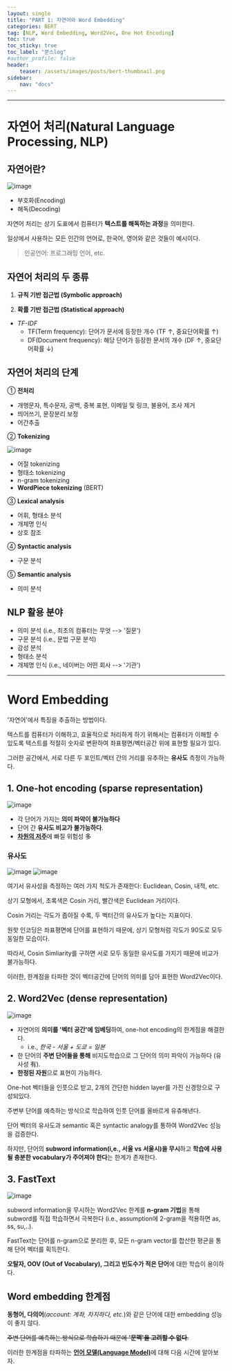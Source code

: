 ```yaml
---
layout: single
title: "PART 1: 자연어와 Word Embedding"
categories: BERT
tag: [NLP, Word Embedding, Word2Vec, One Hot Encoding]
toc: true
toc_sticky: true
toc_label: "쭌스log"
#author_profile: false
header:
    teaser: /assets/images/posts/bert-thumbnail.png
sidebar:
    nav: "docs"
---
```


****
# 자연어 처리(Natural Language Processing, NLP)
## 자연어란?
![image](https://user-images.githubusercontent.com/39285147/183526289-0d7a43a8-f329-4ed1-9e0b-31259a32fe6f.png)

- 부호화(Encoding)
- 해독(Decoding)

자연어 처리는 상기 도표에서 컴퓨터가 **텍스트를 해독하는 과정**을 의미한다.

일상에서 사용하는 모든 인간의 언어로, 한국어, 영어와 같은 것들이 예시이다.

> 인공언어: 프로그래밍 언어, etc.

## 자연어 처리의 두 종류
1. **규칙 기반 접근법 (Symbolic approach)**

2. **확률 기반 접근법 (Statistical approach)**
- *TF-IDF*
  - TF(Term frequency): 단어가 문서에 등장한 개수 (TF ↑, 중요단어확률 ↑)
  - DF(Document frequency): 해당 단어가 등장한 문서의 개수 (DF ↑, 중요단어확률 ↓)

## 자연어 처리의 단계
① **전처리**

- 개행문자, 특수문자, 공백, 중복 표현, 이메일 및 링크, 불용어, 조사 제거
- 띄어쓰기, 문장분리 보정
- 어간추출

② **Tokenizing**

![image](https://user-images.githubusercontent.com/39285147/183527388-2369aaca-6791-42d0-821b-1e09460d713f.png)

- 어절 tokenizing
- 형태소 tokenizing
- n-gram tokenizing
- **WordPiece tokenizing** (BERT)

③ **Lexical analysis**

- 어휘, 형태소 분석
- 개체명 인식
- 상호 참조

④ **Syntactic analysis**

- 구문 분석

⑤ **Semantic analysis**

- 의미 분석

## NLP 활용 분야
- 의미 분석 (i.e., 최초의 컴퓨터는 무엇 --> '질문')
- 구문 분석 (i.e., 문법 구문 분석)
- 감성 분석
- 형태소 분석
- 개체명 인식 (i.e., 네이버는 어떤 회사 --> '기관')

****
# Word Embedding
'자연어'에서 특징을 추출하는 방법이다.

텍스트를 컴퓨터가 이해하고, 효율적으로 처리하게 하기 위해서는 컴퓨터가 이해할 수 있도록 텍스트를 적절히 숫자로 변환하여 좌표평면/벡터공간 위에 표현할 필요가 있다.

그러한 공간에서, 서로 다른 두 포인트/벡터 간의 거리를 유추하는 **유사도** 측정이 가능하다.

## 1. **One-hot encoding** (sparse representation)
![image](https://user-images.githubusercontent.com/39285147/183528088-8343c972-2c27-4f45-812b-3259e39e2151.png)

- 각 단어가 가지는 **의미 파악이 불가능하다**
- 단어 간 **유사도 비교가 불가능하다**.
- [**차원의 저주**](https://github.com/hchoi256/ai-terms)에 빠질 위험성 多

### 유사도
![image](https://user-images.githubusercontent.com/39285147/186249354-87d4c3d8-797c-494a-ad1f-befc687e48c4.png)
![image](https://user-images.githubusercontent.com/39285147/186250196-79d14e07-c6b9-4771-a8ca-99b7e21993f7.png)

여기서 유사성을 측정하는 여러 가지 척도가 존재한다: Euclidean, Cosin, 내적, etc.

상기 모형에서, 초록색은 Cosin 거리, 빨간색은 Euclidean 거리이다.

Cosin 거리는 각도가 좁아질 수록, 두 벡터간의 유사도가 높다는 지표이다.

원핫 인코딩은 좌표평면에 단어를 표현하기 때문에, 상기 모형처럼 각도가 90도로 모두 동일한 모습이다.

따라서, Cosin Simliarity를 구하면 서로 모두 동일한 유사도를 가지기 때문에 비교가 불가능하다.

이러한, 한계점을 타파한 것이 벡터공간에 단어의 의미를 담아 표현한 Word2Vec이다.

## 2. Word2Vec (dense representation)
![image](https://user-images.githubusercontent.com/39285147/183535690-05358c7b-a9ba-4893-8959-53e36b521513.png)

- 자연어의 **의미를 '벡터 공간'에 임베딩**하여, one-hot encoding의 한계점을 해결한다.
  - i.e., *한국 - 서울 + 도쿄 = 일본*
- 한 단어의 **주변 단어들을 통해** 비지도학습으로 그 단어의 의미 파악이 가능하다 (유사성 有).
- **한정된 자원**으로 표현이 가능하다.

One-hot 벡터들을 인풋으로 받고, 2개의 간단한 hidden layer를 가진 신경망으로 구성되있다.

주변부 단어를 예측하는 방식으로 학습하여 인풋 단어를 올바르게 유츄해낸다.

단어 벡터의 유사도과 semantic 혹은 syntactic analogy를 통하여 Word2Vec 성능을 검증한다.

하지만, 단어의 **subword information(i,e., 서울 vs 서울시)을 무시**하고 **학습에 사용될 충분한 vocabulary가 주어져야 한다**는 한계가 존재한다.

## 3. FastText
![image](https://user-images.githubusercontent.com/39285147/183534835-d42db067-905f-483d-a738-e437e4dc4e78.png)

subword information을 무시하는 Word2Vec 한계를 **n-gram 기법**을 통해 subword를 직접 학습하면서 극복한다 (i.e., assumption에 2-gram을 적용하면 as, ss, su,..).

FastText는 단어를 n-gram으로 분리한 후, 모든 n-gram vector를 합산한 평균을 통해 단어 벡터를 획득한다.

**오탈자, OOV (Out of Vocabulary), 그리고 빈도수가 적은 단어**에 대한 학습이 용이하다.

## Word embedding 한계점
**동형어, 다의어**(*account: 계좌, 차지하다, etc.*)와 같은 단어에 대한 embedding 성능이 좋지 않다.

~~주변 단어를 예측하는 방식으로 학습하기 때문에 **'문맥'을 고려할 수 없다**.~~

이러한 한계점을 타파하는 [**언어 모델(Language Model)**](https://hchoi256.github.io/bert/bert-2/)에 대해 다음 시간에 알아보자.